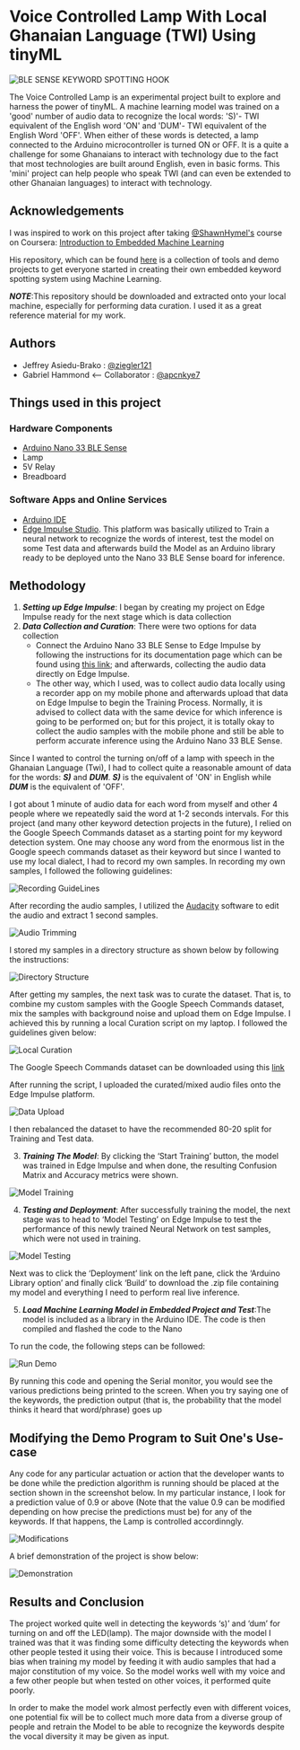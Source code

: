 
# Voice Controlled Lamp With Local Ghanaian Language (TWI) Using tinyML
![BLE SENSE KEYWORD SPOTTING HOOK](images/Nano33BLESense-VoiceControlledLED_hookup.JPG)

The Voice Controlled Lamp is an experimental project built to explore and harness the power of tinyML. A machine learning model was trained on a 'good' number of audio data to recognize the local words: 'S)'- TWI equivalent of the English word 'ON' and 'DUM'- TWI equivalent of the English Word 'OFF'. When either of these words is detected, a lamp connected to the Arduino microcontroller is turned ON or OFF. 
It is a quite a challenge for some Ghanaians to interact with technology due to the fact that most technologies are built around English, even in basic forms. This 'mini' project can help people who speak TWI (and can even be extended to other Ghanaian languages) to interact with technology.


## Acknowledgements
I was inspired to work on this project after taking [@ShawnHymel's](https://github.com/ShawnHymel) course on Coursera: [Introduction to Embedded Machine Learning](https://coursera.org/share/4e592ef014e55f51cb7cbd029be1fa7a)

His repository, which can be found [here](https://github.com/ShawnHymel/ei-keyword-spotting) is a collection of tools and demo projects to get everyone started in creating their own embedded keyword spotting system using Machine Learning. 

***NOTE***:This repository should be downloaded and extracted onto your local machine, especially for performing data curation. 
I used it as a great reference material for my work.


## Authors

- Jeffrey Asiedu-Brako : [@ziegler121](https://www.github.com/ziegler121)
- Gabriel Hammond <-- Collaborator : [@apcnkye7](https://github.com/apcnkye7)

## Things used in this project
### Hardware Components
- [Arduino Nano 33 BLE Sense](https://docs.arduino.cc/hardware/nano-33-ble-sense/)
- Lamp
- 5V Relay
- Breadboard

### Software Apps and Online Services
- [Arduino IDE](https://www.arduino.cc/en/software)
- [Edge Impulse Studio](https://www.edgeimpulse.com/). This platform was basically utilized to Train a neural network to recognize the words of interest, test the model on some Test data and afterwards build the Model as an Arduino library ready to be deployed unto the Nano 33 BLE Sense board for inference.

## Methodology
1. ***Setting up Edge Impulse***: I began by creating my project on Edge Impulse ready for the next stage which is data collection
2. ***Data Collection and Curation***: There were two options for data collection
   - Connect the Arduino Nano 33 BLE Sense to Edge Impulse by following the instructions for its documentation page which can be found using [this link](https://docs.edgeimpulse.com/docs/development-platforms/officially-supported-mcu-targets/arduino-nano-33-ble-sense); and afterwards, collecting the audio data directly on Edge Impulse.
   - The other way, which I used, was to collect audio data locally using a recorder app on my mobile phone and afterwards upload that data on Edge Impulse to begin the Training Process. Normally, it is advised to collect data with the same device for which inference is going to be performed on; but for this project, it is totally okay to collect the audio samples with the mobile phone and still be able to perform accurate inference using the Arduino Nano 33 BLE Sense.
  
Since I wanted to control the turning on/off of a lamp with speech in the Ghanaian Language (Twi), I had to collect quite a reasonable amount of data for the words: ***S)*** and ***DUM***. ***S)*** is the equivalent of 'ON' in English while ***DUM*** is the equivalent of 'OFF'.

I got about 1 minute of audio data for each word from myself and other 4 people where we repeatedly said the word at 1-2 seconds intervals.
For this project (and many other keyword detection projects in the future), I relied on the Google Speech Commands dataset as a starting point for my keyword detection system. One may choose any word from the enormous list in the Google speech commands dataset as their keyword but since I wanted to use my local dialect, I had to record my own samples.
In recording my own samples, I followed the following guidelines:

![Recording GuideLines](images/recording_guidelines.PNG)

After recording the audio samples, I utilized the [Audacity](https://www.audacityteam.org/) software to edit the audio and extract 1 second samples.

![Audio Trimming](images/audio_cutting.PNG)

I stored my samples in a directory structure as shown below by following the instructions:

![Directory Structure](images/directory_structure.PNG)

After getting my samples, the next task was to curate the dataset. That is, to combine my custom samples with the Google Speech Commands dataset, mix the samples with background noise and upload them on Edge Impulse. I achieved this by running a local Curation script on my laptop. I followed the guidelines given below:

![Local Curation](images/local_curation_instructions.PNG)

The Google Speech Commands dataset can be downloaded using this [link](http://download.tensorflow.org/data/speech_commands_v0.02.tar.gz)

After running the script, I uploaded the curated/mixed audio files onto the Edge Impulse platform.

![Data Upload](images/data_upload.PNG)

I then rebalanced the dataset to have the recommended 80-20 split for Training and Test data.

3. ***Training The Model***: By clicking the ‘Start Training’ button, the model was trained in Edge Impulse and when done, the resulting Confusion Matrix and Accuracy metrics were shown.

![Model Training](images/model_training.PNG)

4. ***Testing and Deployment***: After successfully training the model, the next stage was to head to ‘Model Testing’ on Edge Impulse to test the performance of this newly trained Neural Network on test samples, which were not used in training.

![Model Testing](images/test_voice_model.PNG)

Next was to click the ‘Deployment’ link on the left pane, click the ‘Arduino Library option’ and finally click ‘Build’ to download the .zip file containing my model and everything I need to perform real live inference.

5. ***Load Machine Learning Model in Embedded Project and Test***:The model is included as a library in the Arduino IDE. The code is then compiled and flashed the code to the Nano

To run the code, the following steps can be followed:

![Run Demo](images/run_demo_keyword.PNG)

By running this code and opening the Serial monitor, you would see the various predictions being printed to the screen. When you try saying one of the keywords, the prediction output (that is, the probability that the model thinks it heard that word/phrase) goes up

## Modifying the Demo Program to Suit One's Use-case
Any code for any particular actuation or action that the developer wants to be done while the prediction algorithm is running should be placed at the section shown in the screenshot below. 
In my particular instance, I look for a prediction value of 0.9 or above (Note that the value 0.9 can be modified depending on how precise the predictions must be) for any of the keywords. If that happens, the Lamp is controlled accordinngly.

![Modifications](images/modification.JPG)

A brief demonstration of the project is show below:

![Demonstration](images/demonstration.gif)

## Results and Conclusion
The project worked quite well in detecting the keywords ‘s)’ and ‘dum’ for turning on and off the LED(lamp). 
The major downside with the model I trained was that it was finding some difficulty detecting the keywords when other people tested it using their voice. 
This is because I introduced some bias when training my model by feeding it with audio samples that had a major constitution of my voice. So the model works well with my voice and a few other people but when tested on other voices, it performed quite poorly. 

In order to make the model work almost perfectly even with different voices, one potential fix will be to collect much more data from a diverse group of people and retrain the Model to be able to recognize the keywords despite the vocal diversity it may be given as input.
